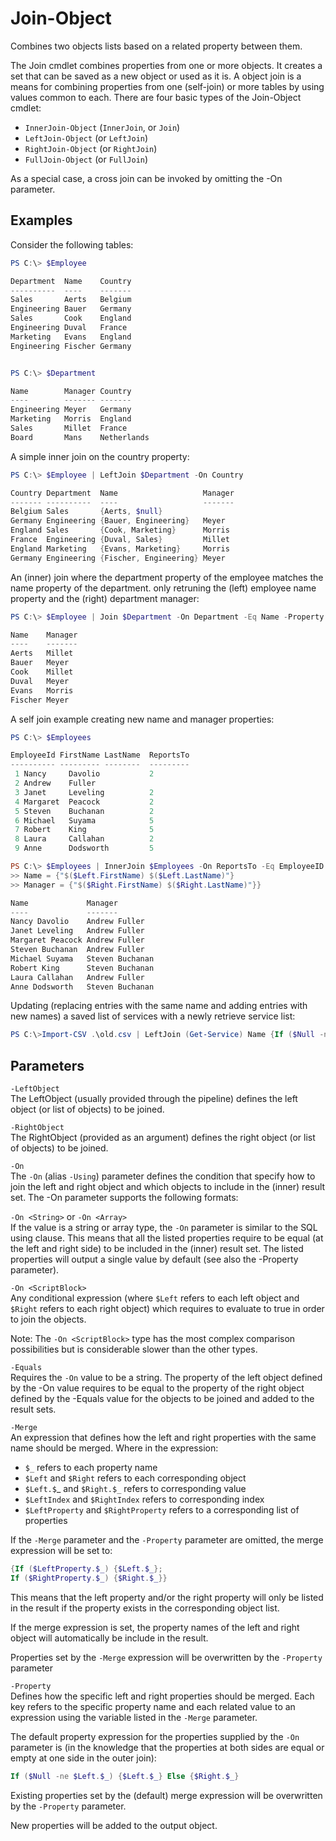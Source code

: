 # Join-Object
Combines two objects lists based on a related property between them.

The Join cmdlet combines properties from one or more objects. It creates
a set that can	be saved as a new object or used as it is. A object join is
a means for 	combining properties from one (self-join) or more tables by
using values	common to each. 
There are four basic types of the Join-Object cmdlet:
- `InnerJoin-Object` (`InnerJoin`, or `Join`)
- `LeftJoin-Object` (or `LeftJoin`)
- `RightJoin-Object` (or `RightJoin`)
- `FullJoin-Object` (or `FullJoin`)

As a special case, a cross join can be invoked by omitting the -On parameter.
 
 ## Examples 

Consider the following tables:

```powershell
PS C:\> $Employee

Department  Name    Country
----------  ----    -------
Sales       Aerts   Belgium
Engineering Bauer   Germany
Sales       Cook    England
Engineering Duval   France
Marketing   Evans   England
Engineering Fischer Germany


PS C:\> $Department

Name        Manager Country
----        ------- -------
Engineering Meyer   Germany
Marketing   Morris  England
Sales       Millet  France
Board       Mans    Netherlands
```
A simple inner join on the country property:

```powershell
PS C:\> $Employee | LeftJoin $Department -On Country

Country Department  Name                   Manager
------- ----------  ----                   -------
Belgium Sales       {Aerts, $null}
Germany Engineering {Bauer, Engineering}   Meyer
England Sales       {Cook, Marketing}      Morris
France  Engineering {Duval, Sales}         Millet
England Marketing   {Evans, Marketing}     Morris
Germany Engineering {Fischer, Engineering} Meyer
```
An (inner) join where the department property of the employee matches the
name property of the department. only retruning the (left) employee name
property and the (right) department manager:

```powershell
PS C:\> $Employee | Join $Department -On Department -Eq Name -Property @{Name = {$Left.$_}; Manager = {$Right.$_}}

Name    Manager
----    -------
Aerts   Millet
Bauer   Meyer
Cook    Millet
Duval   Meyer
Evans   Morris
Fischer Meyer
```

A self join example creating new name and manager properties:

```powershell
PS C:\> $Employees

EmployeeId FirstName LastName  ReportsTo
---------- --------- --------  ---------
 1 Nancy     Davolio           2
 2 Andrew    Fuller
 3 Janet     Leveling          2
 4 Margaret  Peacock           2
 5 Steven    Buchanan          2
 6 Michael   Suyama            5
 7 Robert    King              5
 8 Laura     Callahan          2
 9 Anne      Dodsworth         5

PS C:\> $Employees | InnerJoin $Employees -On ReportsTo -Eq EmployeeID -Property @{
>> Name = {"$($Left.FirstName) $($Left.LastName)"}
>> Manager = {"$($Right.FirstName) $($Right.LastName)"}}

Name             Manager
----             -------
Nancy Davolio    Andrew Fuller
Janet Leveling   Andrew Fuller
Margaret Peacock Andrew Fuller
Steven Buchanan  Andrew Fuller
Michael Suyama   Steven Buchanan
Robert King      Steven Buchanan
Laura Callahan   Andrew Fuller
Anne Dodsworth   Steven Buchanan
```

Updating (replacing entries with the same name and adding entries with
new names) a saved list of services with a newly retrieve service list:

```powershell
PS C:\>Import-CSV .\old.csv | LeftJoin (Get-Service) Name {If ($Null -ne $Right.$_) {$Right.$_} Else {$Left.$_}} | Export-CSV .\New.csv
```

## Parameters

`-LeftObject`  
The LeftObject (usually provided through the pipeline) defines the
left object (or list of objects) to be joined.

`-RightObject`  
The RightObject (provided as an argument) defines the right object (or
list of objects) to be joined.

`-On`  
The `-On` (alias `-Using`) parameter defines the condition that specify
how to join the left and right object and which objects to include in the
(inner) result set. The -On parameter supports the following formats:

`-On <String>` or `-On <Array>`  
If the value is a string or array type, the `-On` parameter is similar to
the SQL using clause. This means that all the listed properties require
to be equal (at the left and right side) to be included in the (inner)
result set. The listed properties will output a single value by default
(see also the -Property parameter).

`-On <ScriptBlock>`  
Any conditional expression (where `$Left` refers to each left object and
`$Right` refers to each right object) which requires to evaluate to true
in order to join the objects.

Note: The `-On <ScriptBlock>` type has the most complex comparison
possibilities but is considerable slower than the other types.

`-Equals`  
Requires the `-On` value to be a string. The property of the left object
defined by the -On value requires to be equal to the property of the
right object defined by the -Equals value for the objects to be joined
and added to the result sets.

`-Merge`  
An expression that defines how the left and right properties with the
same name should be merged. Where in the expression:
- `$_` refers to each property name
- `$Left` and `$Right` refers to each corresponding object
- `$Left.$`_ and `$Right.$_` refers to corresponding value
- `$LeftIndex` and `$RightIndex` refers to corresponding index
- `$LeftProperty` and `$RightProperty` refers to a corresponding list of properties

If the `-Merge` parameter and the `-Property` parameter are omitted, the
merge expression will be set to:

```powershell
{If ($LeftProperty.$_) {$Left.$_}; 
If ($RightProperty.$_) {$Right.$_}}
```

This means that the left property and/or the right property will only
be listed in the result if the property exists in the corresponding
object list.

If the merge expression is set, the property names of the left and
right object will automatically be include in the result.

Properties set by the `-Merge` expression will be overwritten by the
`-Property` parameter

`-Property`  
Defines how the specific left and right properties should be merged.
Each key refers to the specific property name and each related value to
an expression using the variable listed in the `-Merge` parameter.

The default property expression for the properties supplied by the `-On`
parameter is (in the knowledge that the properties at both sides are
equal or empty at one side in the outer join):

```powershell
If ($Null -ne $Left.$_) {$Left.$_} Else {$Right.$_}
```

Existing properties set by the (default) merge expression will be
overwritten by the `-Property` parameter.

New properties will be added to the output object.
